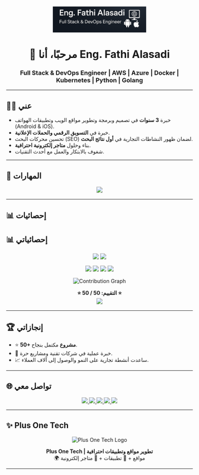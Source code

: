<!-- Banner -->
<p align="center">
  <img src="c132c84b-80d7-4b1f-bf33-56b2a05bb75c__01.png" alt="Eng. Fathi Alasadi | Full Stack & DevOps Engineer" width="50%" />
</p>

<h1 align="center">👋 مرحبًا، أنا Eng. Fathi Alasadi</h1>
<h3 align="center">Full Stack & DevOps Engineer | AWS | Azure | Docker | Kubernetes | Python | Golang</h3>

---

## 👨‍💻 عني
- خبرة **3 سنوات** في تصميم وبرمجة وتطوير مواقع الويب وتطبيقات الهواتف (Android & iOS).
- خبرة في **التسويق الرقمي والحملات الإعلانية**.
- تحسين محركات البحث (SEO) لضمان ظهور النشاطات التجارية في **أول نتائج البحث**.
- بناء وحلول **متاجر إلكترونية احترافية**.
- شغوف بالابتكار والعمل مع أحدث التقنيات.

---

## 🚀 المهارات
<p align="center">
  <img src="https://skillicons.dev/icons?i=aws,azure,docker,kubernetes,python,golang,html,css,js,react,flutter,androidstudio,git,github" />
</p>

---

## 📊 إحصائيات
## 📊 إحصائياتي

<p align="center">
  <img src="https://github-readme-stats.vercel.app/api?username=FathiAlasadi&show_icons=true&theme=radical&count_private=true&hide_border=true&include_all_commits=true&custom_title=Eng.%20Fathi%20Alasadi%20Stats" width="48%"/>
  <img src="https://github-readme-streak-stats.herokuapp.com?user=FathiAlasadi&theme=radical&hide_border=true" width="48%"/>
</p>  

<!-- أرقام مخصصة -->
<p align="center">
  <img src="https://img.shields.io/badge/Repositories-50+-blueviolet?style=for-the-badge&logo=github" />
  <img src="https://img.shields.io/badge/Followers-50+-brightgreen?style=for-the-badge&logo=github" />
  <img src="https://img.shields.io/badge/Contributions-50+-orange?style=for-the-badge&logo=github" />
  <img src="https://img.shields.io/badge/Projects-50+-ff69b4?style=for-the-badge&logo=gitlab" />
</p>

<p align="center">
  <img src="https://github-readme-activity-graph.vercel.app/graph?username=FathiAlasadi&bg_color=0D1117&color=58a6ff&line=00FF00&point=FFFFFF&area=true&hide_border=true" alt="Contribution Graph" />
</p>



<!-- تقييم بالنجوم -->
<p align="center">
  <b>⭐ التقييم: 50 / 50 ⭐</b><br>
  <img src="https://img.shields.io/badge/★★★★★-50%2F50-yellow?style=for-the-badge" />
</p>

---

## 🏆 إنجازاتي
- ⭐ **50+ مشروع** مكتمل بنجاح.
- 💼 خبرة عملية في شركات تقنية ومشاريع حرة.
- 📈 ساعدت أنشطة تجارية على النمو والوصول إلى آلاف العملاء.

---

## 🌐 تواصل معي
<p align="center">
  <a href="https://wa.me/967775334220" target="_blank">
    <img src="https://img.icons8.com/color/48/000000/whatsapp--v1.png"/>
  </a>
  <a href="mailto:fathi.developer.one@gmail.com" target="_blank">
    <img src="https://img.icons8.com/color/48/000000/gmail--v1.png"/>
  </a>
  <a href="https://www.linkedin.com/in/eng-fathi-ahmed-2a9240257" target="_blank">
    <img src="https://img.icons8.com/color/48/000000/linkedin.png"/>
  </a>
  <a href="https://magic.ly/Plus_One_Tech" target="_blank">
    <img src="https://img.icons8.com/external-tal-revivo-color-tal-revivo/48/null/external-website-landing-page-for-homepage-basic-pack-color-tal-revivo.png"/>
  </a>
  <a href="https://preview--plus-one-showcase-studio.lovable.app/" target="_blank">
    <img src="https://img.icons8.com/color/48/000000/domain.png"/>
  </a>
</p>

---

## ✨ Plus One Tech
<p align="center">
  <img src="A_logo_for_Plus_One_Tech_is_digitally_displayed_in.png" alt="Plus One Tech Logo" width="60%" />
</p>
<p align="center">
  <b>Plus One Tech | تطوير مواقع وتطبيقات احترافية</b><br>
  🌍 مواقع + 📱 تطبيقات + 🛒 متاجر إلكترونية
</p>

---
